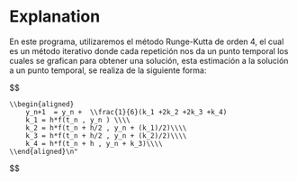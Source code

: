 # Explanation
En este programa, utilizaremos el método Runge-Kutta de orden 4, el cual es un método iterativo donde cada repetición nos da un punto temporal los cuales se grafican para obtener una solución, esta estimación a la solución a un punto temporal, se realiza de la siguiente forma:

$$

    \\begin{aligned}
        y_n+1  = y_n +  \\frac{1}{6}(k_1 +2k_2 +2k_3 +k_4)
        k_1 = h*f(t_n , y_n ) \\\\
        k_2 = h*f(t_n + h/2 , y_n + (k_1)/2)\\\\
        k_3 = h*f(t_n + h/2 , y_n + (k_2)/2)\\\\
        k_4 = h*f(t_n + h , y_n + k_3)\\\\
    \\end{aligned}\n"
$$
